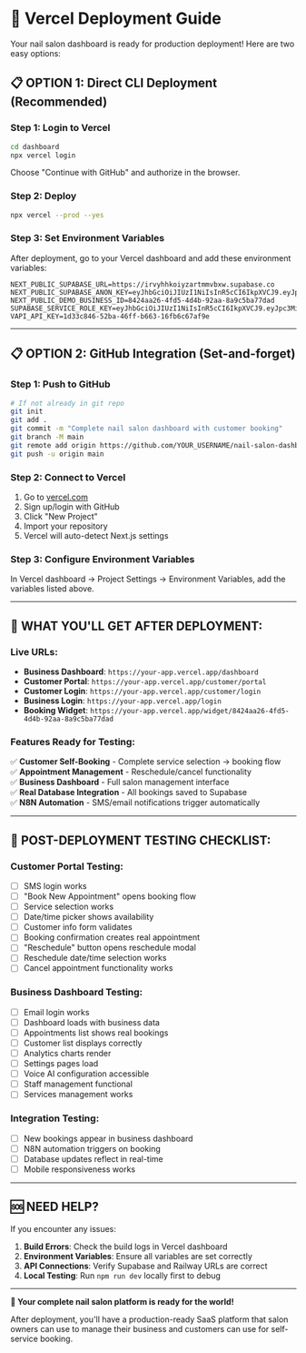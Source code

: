 # 🚀 Vercel Deployment Guide

Your nail salon dashboard is ready for production deployment! Here are two easy options:

## 📋 **OPTION 1: Direct CLI Deployment** (Recommended)

### Step 1: Login to Vercel
```bash
cd dashboard
npx vercel login
```
Choose "Continue with GitHub" and authorize in the browser.

### Step 2: Deploy
```bash
npx vercel --prod --yes
```

### Step 3: Set Environment Variables
After deployment, go to your Vercel dashboard and add these environment variables:

```env
NEXT_PUBLIC_SUPABASE_URL=https://irvyhhkoiyzartmmvbxw.supabase.co
NEXT_PUBLIC_SUPABASE_ANON_KEY=eyJhbGciOiJIUzI1NiIsInR5cCI6IkpXVCJ9.eyJpc3MiOiJzdXBhYmFzZSIsInJlZiI6ImlydnloaGtvaXl6YXJ0bW12Ynh3Iiwicm9sZSI6ImFub24iLCJpYXQiOjE3NTUxMTgyOTMsImV4cCI6MjA3MDY5NDI5M30.8nKHdSX2wKh1YFiHN6wvP1zPEm9XzMgKUbgYOlEBYfE
NEXT_PUBLIC_DEMO_BUSINESS_ID=8424aa26-4fd5-4d4b-92aa-8a9c5ba77dad
SUPABASE_SERVICE_ROLE_KEY=eyJhbGciOiJIUzI1NiIsInR5cCI6IkpXVCJ9.eyJpc3MiOiJzdXBhYmFzZSIsInJlZiI6ImlydnloaGtvaXl6YXJ0bW12Ynh3Iiwicm9sZSI6InNlcnZpY2Vfcm9sZSIsImlhdCI6MTc1NTExODI5MywiZXhwIjoyMDcwNjk0MjkzfQ.61Zfyc87GpmpIlWFL1fyX6wcfydqCu6DUFuHnpNSvhk
VAPI_API_KEY=1d33c846-52ba-46ff-b663-16fb6c67af9e
```

---

## 📋 **OPTION 2: GitHub Integration** (Set-and-forget)

### Step 1: Push to GitHub
```bash
# If not already in git repo
git init
git add .
git commit -m "Complete nail salon dashboard with customer booking"
git branch -M main
git remote add origin https://github.com/YOUR_USERNAME/nail-salon-dashboard.git
git push -u origin main
```

### Step 2: Connect to Vercel
1. Go to [vercel.com](https://vercel.com)
2. Sign up/login with GitHub
3. Click "New Project"
4. Import your repository
5. Vercel will auto-detect Next.js settings

### Step 3: Configure Environment Variables
In Vercel dashboard → Project Settings → Environment Variables, add the variables listed above.

---

## 🎯 **WHAT YOU'LL GET AFTER DEPLOYMENT:**

### **Live URLs:**
- **Business Dashboard**: `https://your-app.vercel.app/dashboard`
- **Customer Portal**: `https://your-app.vercel.app/customer/portal`
- **Customer Login**: `https://your-app.vercel.app/customer/login`
- **Business Login**: `https://your-app.vercel.app/login`
- **Booking Widget**: `https://your-app.vercel.app/widget/8424aa26-4fd5-4d4b-92aa-8a9c5ba77dad`

### **Features Ready for Testing:**
✅ **Customer Self-Booking** - Complete service selection → booking flow  
✅ **Appointment Management** - Reschedule/cancel functionality  
✅ **Business Dashboard** - Full salon management interface  
✅ **Real Database Integration** - All bookings saved to Supabase  
✅ **N8N Automation** - SMS/email notifications trigger automatically  

---

## 🧪 **POST-DEPLOYMENT TESTING CHECKLIST:**

### **Customer Portal Testing:**
- [ ] SMS login works
- [ ] "Book New Appointment" opens booking flow
- [ ] Service selection works
- [ ] Date/time picker shows availability  
- [ ] Customer info form validates
- [ ] Booking confirmation creates real appointment
- [ ] "Reschedule" button opens reschedule modal
- [ ] Reschedule date/time selection works
- [ ] Cancel appointment functionality works

### **Business Dashboard Testing:**
- [ ] Email login works
- [ ] Dashboard loads with business data
- [ ] Appointments list shows real bookings
- [ ] Customer list displays correctly
- [ ] Analytics charts render
- [ ] Settings pages load
- [ ] Voice AI configuration accessible
- [ ] Staff management functional
- [ ] Services management works

### **Integration Testing:**
- [ ] New bookings appear in business dashboard
- [ ] N8N automation triggers on booking
- [ ] Database updates reflect in real-time
- [ ] Mobile responsiveness works

---

## 🆘 **NEED HELP?**

If you encounter any issues:

1. **Build Errors**: Check the build logs in Vercel dashboard
2. **Environment Variables**: Ensure all variables are set correctly
3. **API Connections**: Verify Supabase and Railway URLs are correct
4. **Local Testing**: Run `npm run dev` locally first to debug

---

**🎉 Your complete nail salon platform is ready for the world!**

After deployment, you'll have a production-ready SaaS platform that salon owners can use to manage their business and customers can use for self-service booking.